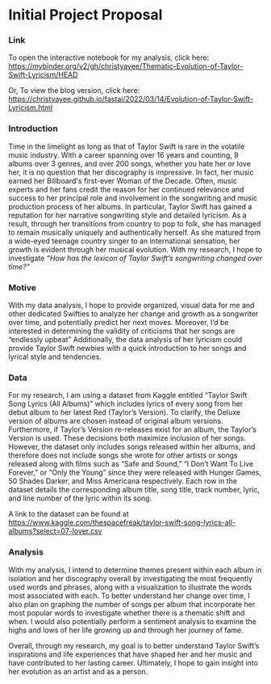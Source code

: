 # Initial Project Proposal


### Link
To open the interactive notebook for my analysis, click here: 
https://mybinder.org/v2/gh/christyayee/Thematic-Evolution-of-Taylor-Swift-Lyricism/HEAD

Or,
To view the blog version, click here:
https://christyayee.github.io/fastai/2022/03/14/Evolution-of-Taylor-Swift-Lyricism.html


### Introduction
Time in the limelight as long as that of Taylor Swift is rare in the volatile music industry. With a career spanning over 16 years and counting, 9 albums over 3 genres, and over 200 songs, whether you hate her or love her, it is no question that her discography is impressive. In fact, her music earned her Billboard's first-ever Woman of the Decade. Often, music experts and her fans credit the reason for her continued relevance and success to her principal role and involvement in the songwriting and music production process of her albums. In particular, Taylor Swift has gained a reputation for her narrative songwriting style and detailed lyricism. As a result, through her transitions from country to pop to folk, she has managed to remain musically uniquely and authentically herself. As she matured from a wide-eyed teenage country singer to an international sensation, her growth is evident through her musical evolution. With my research, I hope to investigate *“How has the lexicon of Taylor Swift’s songwriting changed over time?”*

 
### Motive 
With my data analysis, I hope to provide organized, visual data for me and other dedicated Swifties to analyze her change and growth as a songwriter over time, and potentially predict her next moves.  Moreover, I’d be interested in determining the validity of criticisms that her songs are “endlessly upbeat” Additionally, the data analysis of her lyricism could provide Taylor Swift newbies with a quick introduction to her songs and lyrical style and tendencies.  


### Data
For my research, I am using a dataset from Kaggle entitled “Taylor Swift Song Lyrics (All Albums)” which includes lyrics of every song from her debut album to her latest Red (Taylor’s Version). To clarify, the Deluxe version of albums are chosen instead of original album versions. Furthermore, if Taylor’s Version re-releases exist for an album, the Taylor’s Version is used. These decisions both maximize inclusion of her songs. However, the dataset only includes songs released within her albums, and therefore does not include songs she wrote for other artists or songs released along with films such as “Safe and Sound,” “I Don’t Want To Live Forever,” or “Only the Young” since they were released with Hunger Games, 50 Shades Darker, and Miss Americana respectively. Each row in the dataset details the corresponding album title, song title, track number, lyric, and line number of the lyric within its song.

A link to the dataset can be found at https://www.kaggle.com/thespacefreak/taylor-swift-song-lyrics-all-albums?select=07-lover.csv   


### Analysis
With my analysis, I intend to determine themes present within each album in isolation and her discography overall by investigating the most frequently used words and phrases, along with a visualization to illustrate the words most associated with each. To better understand her change over time, I also plan on graphing the number of songs per album that incorporate her most popular words to investigate whether there is a thematic shift and when. I would also potentially perform a sentiment analysis to examine the highs and lows of her life growing up and through her journey of fame.   

Overall, through my research, my goal is to better understand Taylor Swift’s inspirations and life experiences that have shaped her and her music and have contributed to her lasting career. Ultimately, I hope to gain insight into her evolution as an artist and as a person. 
